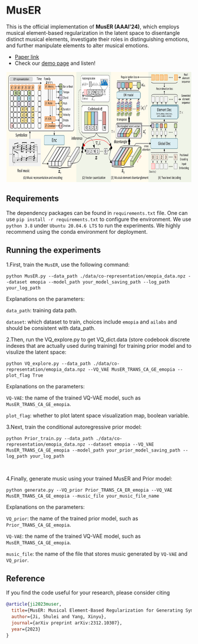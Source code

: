 # MusER
This is the official implementation of **MusER (AAAI'24)**, which employs musical element-based regularization in the latent space to disentangle distinct musical elements, investigate their roles in distinguishing emotions, and further manipulate elements to alter musical emotions.
- [Paper link](https://arxiv.org/abs/2312.10307)
- Check our [demo page](https://tayjsl97.github.io/demos/aaai) and listen!<br>

<img src="img/MusER.png" width="770" height="300" alt="model"/>

## Requirements
The dependency packages can be found in `requirements.txt` file. One can use `pip install -r requirements.txt` to configure the environment. We use `python 3.8` under `Ubuntu 20.04.6 LTS` to run the experiments. We highly recommend using the conda environment for deployment.

## Running the experiments
1.First, train the `MusER`, use the following command:
```{sh}
python MusER.py --data_path ./data/co-representation/emopia_data.npz --dataset emopia --model_path your_model_saving_path --log_path your_log_path 
```
Explanations on the parameters:

`data_path`: training data path.

`dataset`: which dataset to train, choices include `emopia` and `ailabs` and should be consistent with data_path.
<br>

2.Then, run the VQ_explore.py to get VQ_dict.data (store codebook discrete indexes that are actually used during training) for training prior model and to visulize the latent space:
```{sh}
python VQ_explore.py --data_path ./data/co-representation/emopia_data.npz --VQ_VAE MusER_TRANS_CA_GE_emopia --plot_flag True 
```
Explanations on the parameters:

`VQ-VAE`: the name of the trained VQ-VAE model, such as `MusER_TRANS_CA_GE_emopia`.

`plot_flag`: whether to plot latent space visualization map, boolean variable.
<br>

3.Next, train the conditional autoregressive prior model:
```{sh}
python Prior_train.py --data_path ./data/co-representation/emopia_data.npz --dataset emopia --VQ_VAE MusER_TRANS_CA_GE_emopia --model_path your_prior_model_saving_path --log_path your_log_path 
```
<br>

4.Finally, generate music using your trained MusER and Prior model:
```{sh}
python generate.py --VQ_prior Prior_TRANS_CA_ER_emopia --VQ_VAE MusER_TRANS_CA_GE_emopia --music_file your_music_file_name 
```
Explanations on the parameters:

`VQ_prior`: the name of the trained prior model, such as `Prior_TRANS_CA_GE_emopia`.

`VQ-VAE`: the name of the trained VQ-VAE model, such as `MusER_TRANS_CA_GE_emopia`.

`music_file`: the name of the file that stores music generated by `VQ-VAE` and `VQ_prior`.
<br>

## Reference
If you find the code useful for your research, please consider citing
```bib
@article{ji2023muser,
  title={MusER: Musical Element-Based Regularization for Generating Symbolic Music with Emotion},
  author={Ji, Shulei and Yang, Xinyu},
  journal={arXiv preprint arXiv:2312.10307},
  year={2023}
}
```


